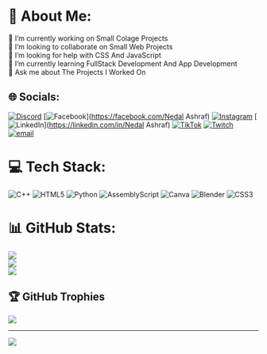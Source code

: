 # 💫 About Me:
🔭 I’m currently working on Small Colage Projects<br>👯 I’m looking to collaborate on Small Web Projects<br>🤝 I’m looking for help with CSS And JavaScript<br>🌱 I’m currently learning FullStack Development And App Development<br>💬 Ask me about The Projects I Worked On<br>


## 🌐 Socials:
[![Discord](https://img.shields.io/badge/Discord-%237289DA.svg?logo=discord&logoColor=white)](https://discord.gg/https://discord.gg/tXV7hHA4) [![Facebook](https://img.shields.io/badge/Facebook-%231877F2.svg?logo=Facebook&logoColor=white)](https://facebook.com/Nedal Ashraf) [![Instagram](https://img.shields.io/badge/Instagram-%23E4405F.svg?logo=Instagram&logoColor=white)](https://instagram.com/nedal_ashraf2) [![LinkedIn](https://img.shields.io/badge/LinkedIn-%230077B5.svg?logo=linkedin&logoColor=white)](https://linkedin.com/in/Nedal Ashraf) [![TikTok](https://img.shields.io/badge/TikTok-%23000000.svg?logo=TikTok&logoColor=white)](https://tiktok.com/@@nedal_ashraf) [![Twitch](https://img.shields.io/badge/Twitch-%239146FF.svg?logo=Twitch&logoColor=white)](https://twitch.tv/nedal_ashraaf) [![email](https://img.shields.io/badge/Email-D14836?logo=gmail&logoColor=white)](mailto:nedalashraf2341@gmail.com) 

# 💻 Tech Stack:
![C++](https://img.shields.io/badge/c++-%2300599C.svg?style=for-the-badge&logo=c%2B%2B&logoColor=white) ![HTML5](https://img.shields.io/badge/html5-%23E34F26.svg?style=for-the-badge&logo=html5&logoColor=white) ![Python](https://img.shields.io/badge/python-3670A0?style=for-the-badge&logo=python&logoColor=ffdd54) ![AssemblyScript](https://img.shields.io/badge/assembly%20script-%23000000.svg?style=for-the-badge&logo=assemblyscript&logoColor=white) ![Canva](https://img.shields.io/badge/Canva-%2300C4CC.svg?style=for-the-badge&logo=Canva&logoColor=white) ![Blender](https://img.shields.io/badge/blender-%23F5792A.svg?style=for-the-badge&logo=blender&logoColor=white) ![CSS3](https://img.shields.io/badge/css3-%231572B6.svg?style=for-the-badge&logo=css3&logoColor=white)
# 📊 GitHub Stats:
![](https://github-readme-stats.vercel.app/api?username=Nedal-Ashraf&theme=aura_dark&hide_border=false&include_all_commits=false&count_private=false)<br/>
![](https://github-readme-streak-stats.herokuapp.com/?user=Nedal-Ashraf&theme=aura_dark&hide_border=false)<br/>
![](https://github-readme-stats.vercel.app/api/top-langs/?username=Nedal-Ashraf&theme=aura_dark&hide_border=false&include_all_commits=false&count_private=false&layout=compact)

## 🏆 GitHub Trophies
![](https://github-profile-trophy.vercel.app/?username=Nedal-Ashraf&theme=jolly&no-frame=false&no-bg=false&margin-w=4)

---
[![](https://visitcount.itsvg.in/api?id=Nedal-Ashraf&icon=1&color=0)](https://visitcount.itsvg.in)

<!-- Proudly created with GPRM ( https://gprm.itsvg.in ) -->
